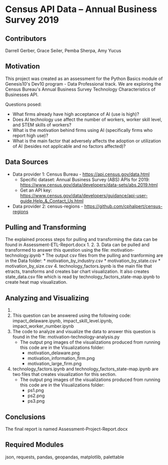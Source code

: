 # Census API Data – Annual Business Survey 2019

## Contributors
Darrell Gerber, Grace Seiler, Pemba Sherpa, Amy Yucus

## Motivation
This project was created as an assessment for the Python Basics module of Genesis10's Dev10 program - Data Professional track.
We are exploring the Census Bureau's Annual Business Survey Technology Characteristics of Businesses API.

Questions posed: 
* What firms already have high acceptance of AI (use is high)? 
* Does AI technology use affect the number of workers, worker skill level, and STEM skills of workers?  
* What is the motivation behind firms using AI (specifically firms who report high use)?
* What is the main factor that adversely affects the adoption or utilization of AI (besides not applicable and no factors affected)? 
 
## Data Sources
* Data provider 1: Census Bureau - https://api.census.gov/data.html
	* Specific dataset: Annual Business Survey (ABS) APIs for 2019: https://www.census.gov/data/developers/data-sets/abs.2019.html
	* Get an API key: https://www.census.gov/data/developers/guidance/api-user-guide.Help_&_Contact_Us.html
* Data provider 2: census-regions - https://github.com/cphalpert/census-regions


## Pulling and Transforming
The explained process steps for pulling and transforming the data can be found in Assessment-ETL-Report.docx
1.
2.
3. Data can be pulled and transformed to answer this question using the file: motivation-technology.ipynb
	* The output csv files from the pulling and tranforming are in the Data folder: 
		* motivation_by_industry.csv
		* motivation_by_state.csv
		* motivation_by_size.csv
4. technology_factors.ipynb is the main file that etracts, transforms and creates bar chart visualization. It also creates state_data.csv file which is read by technology_factors_state-map.ipynb to create heat map visualization.  

## Analyzing and Visualizing
1.
2. This question can be answered using the following code: impact_delaware.ipynb, impact_skill_level.ipynb, impact_worker_number.ipynb
3. The code to analyze and visualize the data to answer this question is found in the file: motivation-technology-analysis.py
	* The output png images of the visualizations produced from running this code are in the Visualizations folder:
		* motivation_delaware.png
		* motivation_information_firm.png
		* motivation_large_firm.png
4. technology_factors.ipynb and technology_factors_state-map.ipynb are two files that creates visualization for this section. 
	* The output png images of the visualizations produced from running this code are in the Visualizations folder:
		* ps1.png
		* ps2.png
		* ps3.png

## Conclusions
The final report is named Assessment-Project-Report.docx

## Required Modules
json, requests, pandas, geopandas, matplotlib, palettable
